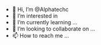 - 👋 Hi, I’m @Alphatechc
- 👀 I’m interested in 
- 🌱 I’m currently learning ...
- 💞️ I’m looking to collaborate on ...
- 📫 How to reach me ...

<!---
Alphatechc/Alphatechc is a ✨ special ✨ repository because its `README.md` (this file) appears on your GitHub profile.
You can click the Preview link to take a look at your changes.
--->
